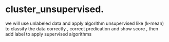 # cluster_unsupervised.
we will use unlabeled data and apply algorithm unsupervised like (k-mean) to classify the data correctly , correct predication and show score , then add label to apply supervised algorithms  
